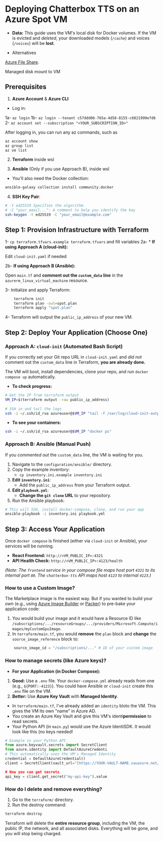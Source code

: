 # Deploying Chatterbox TTS on an Azure Spot VM

* **Data:** This guide uses the VM's local disk for Docker volumes. If the VM is evicted and *deleted*, your downloaded models (`/cache`) and voices (`/voices`) will be **lost**.

- Alternatives

[Azure File Share](https://learn.microsoft.com/en-us/azure/storage/files/storage-how-to-use-files-linux).

Managed disk mount to VM


## Prerequisites

1.  **Azure Account** & **Azure CLI**

- Log in: 

1a- `az login`
1b- `az login --tenant c57ddd06-765a-4d58-8155-c6821999efd6`
2- `az account set --subscription "<YOUR_SUBSCRIPTION_ID>"`

After logging in, you can run any az commands, such as
``` bash
az account show
az group list
az vm list
```
2.  **Terraform** inside wsl

3.  **Ansible** (Only if you use Approach B), inside wsl

- You'll also need the Docker collection: 
```bash
ansible-galaxy collection install community.docker
```

4.  **SSH Key Pair**:

```bash
# -t ed25519 Specifies the algorithm.
# -C "your_email...": A comment to help you identify the key
ssh-keygen -t ed25519 -C "your_email@example.com"
```


## Step 1: Provision Infrastructure with Terraform

1- `cp terraform.tfvars.example terraform.tfvars` and fill variables
2a- * **If using Approach A (cloud-init):** 

Edit `cloud-init.yaml` if needed
    
2b- **If using Approach B (Ansible):** 

Open `main.tf` and **comment out the `custom_data` line** in the `azurerm_linux_virtual_machine` resource. 

3-  Initialize and apply Terraform:
```bash
    terraform init
    terraform plan -out=spot.plan
    terraform apply "spot.plan"
```
4-  Terraform will output the `public_ip_address` of your new VM.


## Step 2: Deploy Your Application (Choose One)

### Approach A: `cloud-init` (Automated Bash Script)

If you correctly set your Git repo URL in `cloud-init.yaml` and *did not* comment out the `custom_data` line in Terraform, **you are already done.**

The VM will boot, install dependencies, clone your repo, and run `docker compose up` automatically.

* **To check progress:**
```bash
# Get the IP from terraform output
VM_IP=$(terraform output -raw public_ip_address)
    
# SSH in and tail the logs
ssh -i ~/.ssh/id_rsa azureuser@$VM_IP "tail -f /var/log/cloud-init-output.log"
```
* **To see your containers:**
```bash
ssh -i ~/.ssh/id_rsa azureuser@$VM_IP "docker ps"
```

### Approach B: Ansible (Manual Push)

If you *commented out* the `custom_data` line, the VM is waiting for you.

1.  Navigate to the `configuration/ansible/` directory.
2.  Copy the example inventory:
    * `cp inventory.ini.example inventory.ini`
3.  **Edit `inventory.ini`**:
    * Add the `public_ip_address` from your Terraform output.
4.  **Edit `playbook.yml`**:
    * **Change the `git clone` URL** to your repository.
5.  Run the Ansible playbook:
```bash
# This will SSH, install docker-compose, clone, and run your app
ansible-playbook -i inventory.ini playbook.yml
```

## Step 3: Access Your Application

Once `docker compose` is finished (either via `cloud-init` or Ansible), your services will be running.

* **React Frontend:** `http://<VM_PUBLIC_IP>:4321`
* **API Health Check:** `http://<VM_PUBLIC_IP>:4123/health`

*(Note: The `frontend` service in your compose file maps host port `4321` to its internal port `80`. The `chatterbox-tts` API maps host `4123` to internal `4123`.)*


### How to use a Custom Image?

The Marketplace image is the easiest way. But if you wanted to build your *own* (e.g., using [Azure Image Builder](https://learn.microsoft.com/en-us/azure/virtual-machines/image-builder-overview) or [Packer](https://www.packer.io/)) to pre-bake your application code:

1.  You would build your image and it would have a Resource ID like `/subscriptions/.../resourceGroups/.../providers/Microsoft.Compute/images/myCustomGpuImage`.
2.  In `terraform/main.tf`, you would **remove** the `plan` block and **change** the `source_image_reference` block to:
```terraform
    source_image_id = "/subscriptions/..." # ID of your custom image
```

### How to manage secrets (like Azure keys)?

* **For your Application (in Docker Compose):**
1.  **Good:** Use a `.env` file. Your `docker-compose.yml` already reads from one (e.g., `${PORT:-4123}`). You could have Ansible or `cloud-init` create this `.env` file on the VM.
2.  **Better:** Use **Azure Key Vault** with **Managed Identity**.
  * In `terraform/main.tf`, I've already added an `identity` bloto the VM. This gives the VM its own "name" in Azure AD.
  * You create an Azure Key Vault and give this VM's identi**permission** to read secrets.
  * Your Python API (in `main.py`) would use the Azure IdentiSDK. It would look like this (no keys needed!
  ```python
  # Example in your Python API
  from azure.keyvault.secrets import SecretClient
  from azure.identity import DefaultAzureCredenti
  # This automatically uses the VM's Managed Identity
  credential = DefaultAzureCredential()
  client = SecretClient(vault_url="[https://YOUR-VAULT-NAME.vauazure.net/](https://YOUR-VAULT-NAME.vault.azure.net/)credential=credential)
  
  # Now you can get secrets
  api_key = client.get_secret("my-api-key").value
  ```

### How do I delete and remove everything?

1.  Go to the `terraform/` directory.
2.  Run the destroy command:
```bash
terraform destroy
```

Terraform will delete the **entire resource group**, including the VM, the public IP, the network, and all associated disks. Everything will be gone, and you will stop being charged.